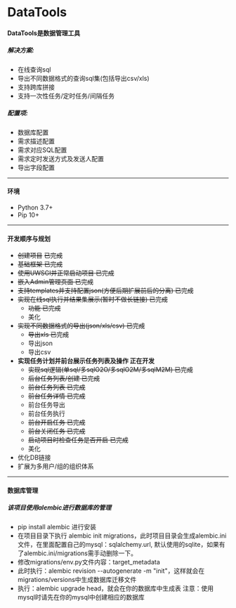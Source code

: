 # DataTools

#### DataTools是数据管理工具
##### 解决方案:
* 在线查询sql
* 导出不同数据格式的查询sql集(包括导出csv/xls)
* 支持跨库拼接
* 支持一次性任务/定时任务/间隔任务

##### 配置项:
* 数据库配置
* 需求描述配置
* 需求对应SQL配置
* 需求定时发送方式及发送人配置
* 导出字段配置

___

#### 环境
* Python 3.7+
* Pip 10+

---
#### 开发顺序与规划
* ~~创建项目~~ ~~已完成~~
* ~~基础框架 已完成~~
* ~~使用UWSGI并正常启动项目 已完成~~
* ~~嵌入Admin管理页面 已完成~~
* ~~支持templates并支持配置json(方便后期扩展前后的分离) 已完成~~
* ~~实现在线sql执行并结果集展示(暂时不做长链接) 已完成~~
    * ~~功能 已完成~~
    * 美化
* ~~实现不同数据格式的导出(json/xls/csv) 已完成~~
    * ~~导出xls 已完成~~
    * 导出json
    * 导出csv
* **实现任务计划并前台展示任务列表及操作 正在开发**
    * ~~实现sql逻辑(单sql/多sqlO2O/多sqlO2M/多sqlM2M) 已完成~~
    * ~~后台任务列表/创建 已完成~~
    * ~~前台任务列表 已完成~~
    * ~~前台任务详情 已完成~~
    * 前台任务导出
    * 前台任务执行
    * ~~前台开启任务 已完成~~
    * ~~前台关闭任务 已完成~~
    * ~~启动项目时检查任务是否开启 已完成~~
    * 美化
* 优化DB链接
* 扩展为多用户/组的组织体系

___

#### 数据库管理
##### 该项目使用alembic进行数据库的管理

* pip install alembic 进行安装
* 在项目目录下执行 alembic init migrations，此时项目目录会生成alembic.ini文件，在里面配置自己的mysql：sqlalchemy.url, 默认使用的sqlite，如果有了alembic.ini/migrations需手动删除一下。
* 修改migrations/env.py文件内容：target_metadata
* 此时执行：alembic revision --autogenerate -m "init"，这样就会在migrations/versions中生成数据库迁移文件
* 执行：alembic upgrade head，就会在你的数据库中生成表 注意：使用mysql时请先在你的mysql中创建相应的数据库
